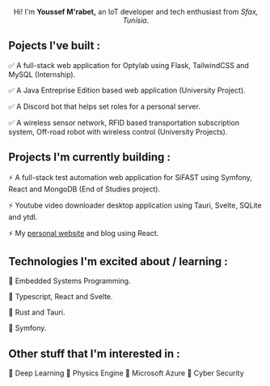 <p align="center">
  Hi! I'm <b>Youssef M'rabet,</b>
  an IoT developer and tech enthusiast from <i>Sfax, Tunisia</i>. 
</p>

## Pojects I've built :
✅ A full-stack web application for Optylab using Flask, TailwindCSS and MySQL (Internship).

✅ A Java Entreprise Edition based web application (University Project).

✅ A Discord bot that helps set roles for a personal server.

✅ A wireless sensor network, RFID based transportation subscription system, Off-road robot with wireless control (University Projects).

## Projects I'm currently building :

⚡ A full-stack test automation web application for SiFAST using Symfony, React and MongoDB (End of Studies project).

⚡ Youtube video downloader desktop application using Tauri, Svelte, SQLite and ytdl.

⚡ My [personal website](https://yssf.me) and blog using React.

## Technologies I'm excited about / learning :
💖 Embedded Systems Programming.

💖 Typescript, React and Svelte.

💖 Rust and Tauri.

💖 Symfony.

## Other stuff that I'm interested in :
🔹 Deep Learning
🔹 Physics Engine
🔹 Microsoft Azure
🔹 Cyber Security
